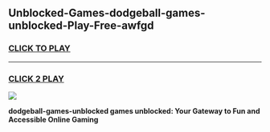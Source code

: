 
## Unblocked-Games-dodgeball-games-unblocked-Play-Free-awfgd
<h3>
<a href="https://premium76.site?title=dodgeball-games-unblocked&ref=18A1">CLICK TO PLAY</a></h3>
<hr>

<h3>
<a href="https://premium76.site?title=dodgeball-games-unblocked&ref=18A1">CLICK 2 PLAY</a>
  
</h3>

<a href="https://premium76.site?title=dodgeball-games-unblocked&ref=18A1"><img src="https://clearcache.store/games.png"></a>


**dodgeball-games-unblocked games unblocked: Your Gateway to Fun and Accessible Online Gaming**
